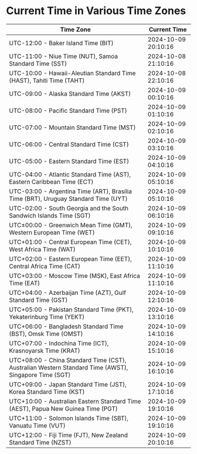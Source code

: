 # Current Time in Various Time Zones

| Time Zone | Current Time |
|-----------|--------------|
| UTC-12:00 - Baker Island Time (BIT) | 2024-10-09 20:10:16 |
| UTC-11:00 - Niue Time (NUT), Samoa Standard Time (SST) | 2024-10-08 21:10:16 |
| UTC-10:00 - Hawaii-Aleutian Standard Time (HAST), Tahiti Time (TAHT) | 2024-10-08 22:10:16 |
| UTC-09:00 - Alaska Standard Time (AKST) | 2024-10-09 00:10:16 |
| UTC-08:00 - Pacific Standard Time (PST) | 2024-10-09 01:10:16 |
| UTC-07:00 - Mountain Standard Time (MST) | 2024-10-09 02:10:16 |
| UTC-06:00 - Central Standard Time (CST) | 2024-10-09 03:10:16 |
| UTC-05:00 - Eastern Standard Time (EST) | 2024-10-09 04:10:16 |
| UTC-04:00 - Atlantic Standard Time (AST), Eastern Caribbean Time (ECT) | 2024-10-09 05:10:16 |
| UTC-03:00 - Argentina Time (ART), Brasília Time (BRT), Uruguay Standard Time (UYT) | 2024-10-09 05:10:16 |
| UTC-02:00 - South Georgia and the South Sandwich Islands Time (SGT) | 2024-10-09 06:10:16 |
| UTC±00:00 - Greenwich Mean Time (GMT), Western European Time (WET) | 2024-10-09 09:10:16 |
| UTC+01:00 - Central European Time (CET), West Africa Time (WAT) | 2024-10-09 10:10:16 |
| UTC+02:00 - Eastern European Time (EET), Central Africa Time (CAT) | 2024-10-09 11:10:16 |
| UTC+03:00 - Moscow Time (MSK), East Africa Time (EAT) | 2024-10-09 11:10:16 |
| UTC+04:00 - Azerbaijan Time (AZT), Gulf Standard Time (GST) | 2024-10-09 12:10:16 |
| UTC+05:00 - Pakistan Standard Time (PKT), Yekaterinburg Time (YEKT) | 2024-10-09 13:10:16 |
| UTC+06:00 - Bangladesh Standard Time (BST), Omsk Time (OMST) | 2024-10-09 14:10:16 |
| UTC+07:00 - Indochina Time (ICT), Krasnoyarsk Time (KRAT) | 2024-10-09 15:10:16 |
| UTC+08:00 - China Standard Time (CST), Australian Western Standard Time (AWST), Singapore Time (SGT) | 2024-10-09 16:10:16 |
| UTC+09:00 - Japan Standard Time (JST), Korea Standard Time (KST) | 2024-10-09 17:10:16 |
| UTC+10:00 - Australian Eastern Standard Time (AEST), Papua New Guinea Time (PGT) | 2024-10-09 19:10:16 |
| UTC+11:00 - Solomon Islands Time (SBT), Vanuatu Time (VUT) | 2024-10-09 19:10:16 |
| UTC+12:00 - Fiji Time (FJT), New Zealand Standard Time (NZST) | 2024-10-09 20:10:16 |
